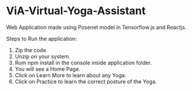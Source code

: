 # ViA-Virtual-Yoga-Assistant
Web Application made using Posenet model in Tensorflow.js and Reactjs.

Steps to Run the application:
1. Zip the code.
2. Unzip on your system.
3. Rum npm install in the console inside application folder.
4. You will see a Home Page.
5. Click on Learn More to learn about any Yoga.
6. Click on Practice to learn the correct posture of the Yoga.
